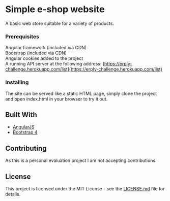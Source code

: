 # Simple e-shop website
A basic web store suitable for a variety of products.

### Prerequisites
Angular framework (included via CDN)  
Bootstrap (included via CDN)  
Angular cookies added to the project  
A running API server at the following address: [https://erply-challenge.herokuapp.com/list](https://erply-challenge.herokuapp.com/list)  

### Installing
The site can be served like a static HTML page, simply clone the project and open index.html in your browser to try it out.

## Built With
* [AngularJS](http://angularjs.org)
* [Bootstrap 4](http://getbootstrap.com)

## Contributing
As this is a personal evaluation project I am not accepting contributions.

## License
This project is licensed under the MIT License - see the [LICENSE.md](LICENSE.md) file for details.
